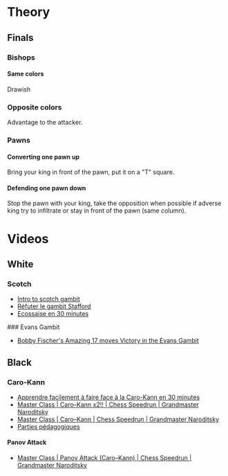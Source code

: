 # Theory

## Finals

### Bishops

#### Same colors

Drawish

### Opposite colors

Advantage to the attacker.

### Pawns

#### Converting one pawn up

Bring your king in front of the pawn, put it on a "T" square.

#### Defending one pawn down

Stop the pawn with your king, take the opposition when possible if adverse king try to infiltrate or stay in front of the pawn (same column).


# Videos

## White

### Scotch

- [Intro to scotch gambit](https://www.youtube.com/watch?v=jgjnuHeTVsM)
- [Réfuter le gambit Stafford](https://www.youtube.com/watch?v=aSGkNdsye3c)
- [Ecossaise en 30 minutes](https://www.youtube.com/watch?v=Zj3SeQiiibo&t=3s)

### Evans Gambit

- [Bobby Fischer's Amazing 17 moves Victory in the Evans Gambit](https://www.youtube.com/watch?v=UYu_maf9oNY)

## Black

### Caro-Kann
- [Apprendre facilement à faire face à la Caro-Kann en 30 minutes](https://www.youtube.com/watch?v=vXbi9urYjWA&t=2s)
- [Master Class | Caro–Kann x2!! | Chess Speedrun | Grandmaster Naroditsky](https://www.youtube.com/watch?v=kO4qTTR0B7o)
- [Master Class | Caro–Kann | Chess Speedrun | Grandmaster Naroditsky](https://www.youtube.com/watch?v=4GIsh7cTsHc)
- [Parties pédagogiques](https://www.youtube.com/watch?v=-Yfwzsg32Pk)

#### Panov Attack

- [Master Class | Panov Attack (Caro–Kann) | Chess Speedrun | Grandmaster Naroditsky](https://www.youtube.com/watch?v=KV90PAgPO2A)
